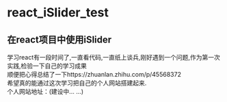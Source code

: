 # react_iSlider_test
在react项目中使用iSlider  
--  
学习react有一段时间了,一直看代码,一直纸上谈兵,刚好遇到一个问题,作为第一次实践,检验一下自己的学习成果  
顺便把心得总结了一下https://zhuanlan.zhihu.com/p/45568372  
希望真的能通过这次学习把自己的个人网站搭建起来.  
个人网站地址：(建设中... ...)  
